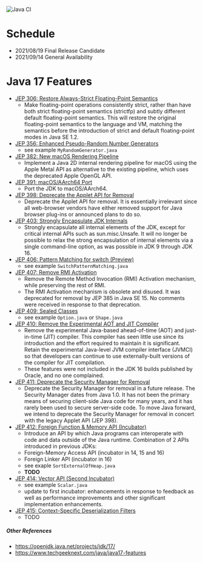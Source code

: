 ![Java CI](https://github.com/xtermi2/java17/workflows/Java%20CI/badge.svg)


# Schedule

- 2021/08/19		Final Release Candidate
- 2021/09/14		General Availability

# Java 17 Features

- [JEP 306:    Restore Always-Strict Floating-Point Semantics](https://openjdk.java.net/jeps/306)
    - Make floating-point operations consistently strict, rather than have both strict floating-point semantics (strictfp) and subtly different default floating-point semantics. This will restore the original floating-point semantics to the language and VM, matching the semantics before the introduction of strict and default floating-point modes in Java SE 1.2.
- [JEP 356:    Enhanced Pseudo-Random Number Generators](https://openjdk.java.net/jeps/356)
    - see example `MyRandomGenerator.java`
- [JEP 382:    New macOS Rendering Pipeline](https://openjdk.java.net/jeps/382)
    - Implement a Java 2D internal rendering pipeline for macOS using the Apple Metal API as alternative to the existing pipeline, which uses the deprecated Apple OpenGL API.
- [JEP 391:    macOS/AArch64 Port](https://openjdk.java.net/jeps/391)
    - Port the JDK to macOS/AArch64.
- [JEP 398:    Deprecate the Applet API for Removal](https://openjdk.java.net/jeps/398)
    - Deprecate the Applet API for removal. It is essentially irrelevant since all web-browser vendors have either removed support for Java browser plug-ins or announced plans to do so.
- [JEP 403:   Strongly Encapsulate JDK Internals](https://openjdk.java.net/jeps/403)
    - Strongly encapsulate all internal elements of the JDK, except for critical internal APIs such as sun.misc.Unsafe. It will no longer be possible to relax the strong encapsulation of internal elements via a single command-line option, as was possible in JDK 9 through JDK 16.
- [JEP 406:    Pattern Matching for switch (Preview)](https://openjdk.java.net/jeps/406)
    - see example `SwitchPatternMatching.java`
- [JEP 407:    Remove RMI Activation](https://openjdk.java.net/jeps/407)
    - Remove the Remote Method Invocation (RMI) Activation mechanism, while preserving the rest of RMI.
    - The RMI Activation mechanism is obsolete and disused. It was deprecated for removal by JEP 385 in Java SE 15. No comments were received in response to that deprecation.
- [JEP 409:    Sealed Classes](https://openjdk.java.net/jeps/409)
    - see example `Option.java` or `Shape.java`
- [JEP 410:    Remove the Experimental AOT and JIT Compiler](https://openjdk.java.net/jeps/410)
    - Remove the experimental Java-based ahead-of-time (AOT) and just-in-time (JIT) compiler. This compiler has seen little use since its introduction and the effort required to maintain it is significant. Retain the experimental Java-level JVM compiler interface (JVMCI) so that developers can continue to use externally-built versions of the compiler for JIT compilation.
    - These features were not included in the JDK 16 builds published by Oracle, and no one complained.
- [JEP 411:    Deprecate the Security Manager for Removal](https://openjdk.java.net/jeps/411)
    - Deprecate the Security Manager for removal in a future release. The Security Manager dates from Java 1.0. It has not been the primary means of securing client-side Java code for many years, and it has rarely been used to secure server-side code. To move Java forward, we intend to deprecate the Security Manager for removal in concert with the legacy Applet API (JEP 398).
- [JEP 412:    Foreign Function & Memory API (Incubator)](https://openjdk.java.net/jeps/412)
    - Introduce an API by which Java programs can interoperate with code and data outside of the Java runtime. Combination of 2 APIs introduced in previous JDKs:
    - Foreign-Memory Access API (incubator in 14, 15 and 16)
    - Foreign Linker API (incubator in 16)
    - see exaple `SortExternalOfHeap.java`
    - **TODO**
- [JEP 414:    Vector API (Second Incubator)](https://openjdk.java.net/jeps/414)
    - see example `Scalar.java`
    - update to first incubator: enhancements in response to feedback as well as performance improvements and other significant implementation enhancements.
- [JEP 415:    Context-Specific Deserialization Filters](https://openjdk.java.net/jeps/415)
    - TODO


##### Other References

- https://openjdk.java.net/projects/jdk/17/
- https://www.techgeeknext.com/java/java17-features